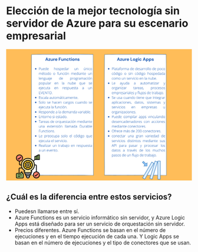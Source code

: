 # Elección de la mejor tecnología sin servidor de Azure para su escenario empresarial


<p align="center"> 
    <strong></strong>
    <img alt="TiposNubes" src="../Imagenes/serverless.png"
    <strong></strong>
</p>

## ¿Cuál es la diferencia entre estos servicios?
* Puedesn llamarse entre sí.
* Azure Functions es un servicio informático sin servidor, y Azure Logic Apps está diseñado para ser un servicio de orquestación sin servidor.
* Precios diferentes. Azure Functions se basan en el número de ejecuciones y en el tiempo ejecución de cada una. Y Logic Apps se basan en el número de ejecuciones y el tipo de conectores que se usan.